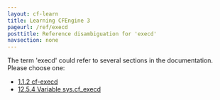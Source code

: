 ```yaml
---
layout: cf-learn
title: Learning CFEngine 3
pageurl: /ref/execd
posttitle: Reference disambiguation for 'execd'
navsection: none
---
```


The term 'execd' could refer to several sections in the documentation. Please choose one:

- [1.1.2 cf-execd](https://cfengine.com/manuals/cf3-reference#cf-execd)
- [12.5.4 Variable sys.cf_execd](https://cfengine.com/manuals/cf3-reference#Variable-sys.cf_execd)
